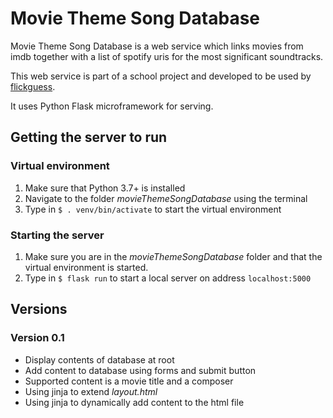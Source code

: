 # Movie Theme Song Database

Movie Theme Song Database is a web service which links movies from imdb together with a list of spotify uris for the most significant soundtracks.

This web service is part of a school project and developed to be used by [flickguess](https://www.github.com/lupont/flickguess).

It uses Python Flask microframework for serving.

## Getting the server to run

### Virtual environment
1. Make sure that Python 3.7+ is installed
2. Navigate to the folder _movieThemeSongDatabase_ using the terminal
3. Type in `$ . venv/bin/activate` to start the virtual environment

### Starting the server
1. Make sure you are in the _movieThemeSongDatabase_ folder and that the virtual environment is started.
2. Type in `$ flask run` to start a local server on address `localhost:5000`

## Versions

### Version 0.1
- Display contents of database at root
- Add content to database using forms and submit button
- Supported content is a movie title and a composer
- Using jinja to extend _layout.html_
- Using jinja to dynamically add content to the html file

